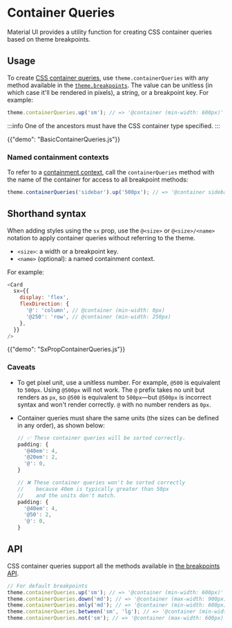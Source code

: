 # Container Queries

<p class="description">Material UI provides a utility function for creating CSS container queries based on theme breakpoints.</p>

## Usage

To create [CSS container queries](https://developer.mozilla.org/en-US/docs/Web/CSS/CSS_containment/Container_queries), use `theme.containerQueries` with any method available in the [`theme.breakpoints`](/material-ui/customization/breakpoints/#api).
The value can be unitless (in which case it'll be rendered in pixels), a string, or a breakpoint key. For example:

```js
theme.containerQueries.up('sm'); // => '@container (min-width: 600px)'
```

:::info
One of the ancestors must have the CSS container type specified.
:::

{{"demo": "BasicContainerQueries.js"}}

### Named containment contexts

To refer to a [containment context](https://developer.mozilla.org/en-US/docs/Web/CSS/CSS_containment/Container_queries#naming_containment_contexts), call the `containerQueries` method with the name of the container for access to all breakpoint methods:

```js
theme.containerQueries('sidebar').up('500px'); // => '@container sidebar (min-width: 500px)'
```

## Shorthand syntax

When adding styles using the `sx` prop, use the `@<size>` or `@<size>/<name>` notation to apply container queries without referring to the theme.

- `<size>`: a width or a breakpoint key.
- `<name>` (optional): a named containment context.

For example:

```js
<Card
  sx={{
    display: 'flex',
    flexDirection: {
      '@': 'column', // @container (min-width: 0px)
      '@250': 'row', // @container (min-width: 250px)
    },
  }}
/>
```

{{"demo": "SxPropContainerQueries.js"}}

### Caveats

- To get pixel unit, use a unitless number. For example, `@500` is equivalent to `500px`. Using `@500px` will not work.
  The `@` prefix takes no unit but renders as `px`, so `@500` is equivalent to `500px`—but `@500px` is incorrect syntax and won't render correctly.
  `@` with no number renders as `0px`.
- Container queries must share the same units (the sizes can be defined in any order), as shown below:

  ```js
  // ✅ These container queries will be sorted correctly.
  padding: {
    '@40em': 4,
    '@20em': 2,
    '@': 0,
  }

  // ❌ These container queries won't be sorted correctly
  //    because 40em is typically greater than 50px
  //    and the units don't match.
  padding: {
    '@40em': 4,
    '@50': 2,
    '@': 0,
  }
  ```

## API

CSS container queries support all the methods available in [the breakpoints API](/material-ui/customization/breakpoints/#api).

```js
// For default breakpoints
theme.containerQueries.up('sm'); // => '@container (min-width: 600px)'
theme.containerQueries.down('md'); // => '@container (max-width: 900px)'
theme.containerQueries.only('md'); // => '@container (min-width: 600px) and (max-width: 900px)'
theme.containerQueries.between('sm', 'lg'); // => '@container (min-width: 600px) and (max-width: 1200px)'
theme.containerQueries.not('sm'); // => '@container (max-width: 600px)'
```
